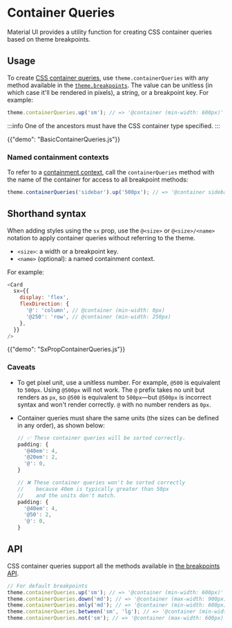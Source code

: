 # Container Queries

<p class="description">Material UI provides a utility function for creating CSS container queries based on theme breakpoints.</p>

## Usage

To create [CSS container queries](https://developer.mozilla.org/en-US/docs/Web/CSS/CSS_containment/Container_queries), use `theme.containerQueries` with any method available in the [`theme.breakpoints`](/material-ui/customization/breakpoints/#api).
The value can be unitless (in which case it'll be rendered in pixels), a string, or a breakpoint key. For example:

```js
theme.containerQueries.up('sm'); // => '@container (min-width: 600px)'
```

:::info
One of the ancestors must have the CSS container type specified.
:::

{{"demo": "BasicContainerQueries.js"}}

### Named containment contexts

To refer to a [containment context](https://developer.mozilla.org/en-US/docs/Web/CSS/CSS_containment/Container_queries#naming_containment_contexts), call the `containerQueries` method with the name of the container for access to all breakpoint methods:

```js
theme.containerQueries('sidebar').up('500px'); // => '@container sidebar (min-width: 500px)'
```

## Shorthand syntax

When adding styles using the `sx` prop, use the `@<size>` or `@<size>/<name>` notation to apply container queries without referring to the theme.

- `<size>`: a width or a breakpoint key.
- `<name>` (optional): a named containment context.

For example:

```js
<Card
  sx={{
    display: 'flex',
    flexDirection: {
      '@': 'column', // @container (min-width: 0px)
      '@250': 'row', // @container (min-width: 250px)
    },
  }}
/>
```

{{"demo": "SxPropContainerQueries.js"}}

### Caveats

- To get pixel unit, use a unitless number. For example, `@500` is equivalent to `500px`. Using `@500px` will not work.
  The `@` prefix takes no unit but renders as `px`, so `@500` is equivalent to `500px`—but `@500px` is incorrect syntax and won't render correctly.
  `@` with no number renders as `0px`.
- Container queries must share the same units (the sizes can be defined in any order), as shown below:

  ```js
  // ✅ These container queries will be sorted correctly.
  padding: {
    '@40em': 4,
    '@20em': 2,
    '@': 0,
  }

  // ❌ These container queries won't be sorted correctly
  //    because 40em is typically greater than 50px
  //    and the units don't match.
  padding: {
    '@40em': 4,
    '@50': 2,
    '@': 0,
  }
  ```

## API

CSS container queries support all the methods available in [the breakpoints API](/material-ui/customization/breakpoints/#api).

```js
// For default breakpoints
theme.containerQueries.up('sm'); // => '@container (min-width: 600px)'
theme.containerQueries.down('md'); // => '@container (max-width: 900px)'
theme.containerQueries.only('md'); // => '@container (min-width: 600px) and (max-width: 900px)'
theme.containerQueries.between('sm', 'lg'); // => '@container (min-width: 600px) and (max-width: 1200px)'
theme.containerQueries.not('sm'); // => '@container (max-width: 600px)'
```
